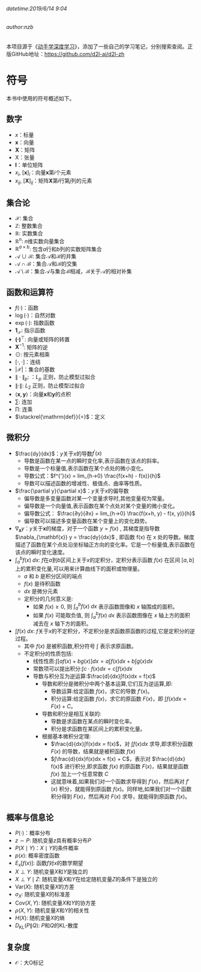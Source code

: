 ###### datetime:2019/6/14 9:04

###### author:nzb

本项目源于《[动手学深度学习](https://github.com/d2l-ai/d2l-zh)》，添加了一些自己的学习笔记，分别搜索查阅。正版GitHub地址：https://github.com/d2l-ai/d2l-zh

# 符号

本书中使用的符号概述如下。

## 数字

* $x$：标量
* $\mathbf{x}$：向量
* $\mathbf{X}$：矩阵
* $\mathsf{X}$：张量
* $\mathbf{I}$：单位矩阵
* $x_i$, $[\mathbf{x}]_i$：向量$\mathbf{x}$第$i$个元素
* $x_{ij}$, $[\mathbf{X}]_{ij}$：矩阵$\mathbf{X}$第$i$行第$j$列的元素

## 集合论

* $\mathcal{X}$: 集合
* $\mathbb{Z}$: 整数集合
* $\mathbb{R}$: 实数集合
* $\mathbb{R}^n$: $n$维实数向量集合
* $\mathbb{R}^{a\times b}$: 包含$a$行和$b$列的实数矩阵集合
* $\mathcal{A}\cup\mathcal{B}$: 集合$\mathcal{A}$和$\mathcal{B}$的并集
* $\mathcal{A}\cap\mathcal{B}$：集合$\mathcal{A}$和$\mathcal{B}$的交集
* $\mathcal{A}\setminus\mathcal{B}$：集合$\mathcal{A}$与集合$\mathcal{B}$相减，$\mathcal{B}$关于$\mathcal{A}$的相对补集

## 函数和运算符

* $f(\cdot)$：函数
* $\log(\cdot)$：自然对数
* $\exp(\cdot)$: 指数函数
* $\mathbf{1}_\mathcal{X}$: 指示函数
* $\mathbf{(\cdot)}^\top$: 向量或矩阵的转置
* $\mathbf{X}^{-1}$: 矩阵的逆
* $\odot$: 按元素相乘
* $[\cdot, \cdot]$：连结
* $\lvert \mathcal{X} \rvert$：集合的基数
* $\|\cdot\|_p$: ：$L_p$ 正则，防止模型过拟合
* $\|\cdot\|$: $L_2$ 正则，防止模型过拟合
* $\langle \mathbf{x}, \mathbf{y} \rangle$：向量$\mathbf{x}$和$\mathbf{y}$的点积
* $\sum$: 连加
* $\prod$: 连乘
* $\stackrel{\mathrm{def}}{=}$：定义

## 微积分

* $\frac{dy}{dx}$：$y$关于$x$的导数$f^{'}(x)$
  * 导数是函数在某一点的瞬时变化率,表示函数在该点的斜率。
  * 导数是一个标量值,表示函数在某个点处的微小变化。
  * 导数公式：$f^{'}(x) = lim_{h->0} \frac{f(x+h) - f(x)}{h}$
  * 导数可以描述函数的增减性、极值点、曲率等性质。
* $\frac{\partial y}{\partial x}$：$y$关于$x$的偏导数
  * 偏导数是多变量函数对某一个变量求导时,其他变量视为常量。
  * 偏导数是一个向量值,表示函数在某个点处对某个变量的微小变化。
  * 偏导数公式： $\frac{∂y}{∂x} = lim_{h->0} \frac{f(x+h, y) - f(x, y)}{h}$
  * 偏导数可以描述多变量函数在某个变量上的变化趋势。
* $\nabla_{\mathbf{x}} y$：$y$关于$\mathbf{x}$的梯度，对于一个函数 $y = f(x)$ , 其梯度是指导数 $\nabla_{\mathbf{x}} y = \frac{dy}{dx}$ , 即函数 f(x) 在 x 处的导数。梯度描述了函数在某个点处沿坐标轴正方向的变化率。它是一个标量值,表示函数在该点的瞬时变化速度。
* $\int_a^b f(x) \;dx$: $f$在$a$到$b$区间上关于$x$的定积分，定积分表示函数 $f(x)$ 在区间 $[a, b]$ 上的累积变化量,可以用来计算曲线下的面积或物理量。
  * $a$ 和 $b$ 是积分区间的端点
  * $f(x)$ 是待积函数
  * $dx$ 是微分元素
  * 定积分的几何意义是:
    * 如果 $f(x) ≥ 0$, 则 $\int_a^b f(x) \;dx$ 表示函数图像和 $x$ 轴围成的面积。
    * 如果 $f(x)$ 可能取负值, 则 $\int_a^b f(x) \;dx$ 表示函数图像在 $x$ 轴上方的面积减去在 $x$ 轴下方的面积。
* $\int f(x) \;dx$: $f$关于$x$的不定积分，不定积分是求函数原函数的过程,它是定积分的逆过程。
  * 其中 $f(x)$ 是被积函数,积分符号 $∫$ 表示求原函数。
  * 不定积分的性质包括:
    * 线性性质:$∫ [af(x) + bg(x)] dx = a∫f(x)dx + b∫g(x)dx$
    * 常数项可以提出积分:$∫ c·f(x)dx = c∫f(x)dx$
    * 导数与积分互为逆运算:$\frac{d}{dx}∫f(x)dx = f(x)$ 
      * 导数和积分是微积分中两个基本运算,它们互为逆运算,即:
        * 导数运算:给定函数 $f(x)$，求它的导数 $f'(x)$。
        * 积分运算:给定函数 $f(x)$，求它的原函数 $F(x)$，即 $∫f(x)dx = F(x) + C$。
      * 导数和积分是相互关联的:
        * 导数是求函数在某点的瞬时变化率。
        * 积分是求函数在某区间上的累积变化量。
      * 根据基本微积分定理:
        * $\frac{d}{dx}∫f(x)dx = f(x)$，对 $∫f(x) dx$ 求导,即求积分函数 $F(x)$ 的导数，结果就是被积函数 $f(x)$
        * $∫\frac{d}{dx}f(x)dx = f(x) + C$，表示对 $\frac{d}{dx} f(x)$ 进行积分,即求函数 $f(x)$ 的原函数 $F(x)$，结果就是函数 $f(x)$ 加上一个任意常数 $C$
        * 这就意味着,如果我们对一个函数求导得到 $f'(x)$，然后再对 $f'(x)$ 积分，就能得到原函数 $f(x)$。同样地,如果我们对一个函数积分得到 $F(x)$，然后再对 $F(x)$ 求导，就能得到原函数 $f(x)$。
## 概率与信息论

* $P(\cdot)$：概率分布
* $z \sim P$: 随机变量$z$具有概率分布$P$
* $P(X \mid Y)$：$X\mid Y$的条件概率
* $p(x)$: 概率密度函数
* ${E}_{x} [f(x)]$: 函数$f$对$x$的数学期望
* $X \perp Y$: 随机变量$X$和$Y$是独立的
* $X \perp Y \mid Z$: 随机变量$X$和$Y$在给定随机变量$Z$的条件下是独立的
* $\mathrm{Var}(X)$: 随机变量$X$的方差
* $\sigma_X$: 随机变量$X$的标准差
* $\mathrm{Cov}(X, Y)$: 随机变量$X$和$Y$的协方差
* $\rho(X, Y)$: 随机变量$X$和$Y$的相关性
* $H(X)$: 随机变量$X$的熵
* $D_{\mathrm{KL}}(P\|Q)$: $P$和$Q$的KL-散度

## 复杂度

* $\mathcal{O}$：大O标记
